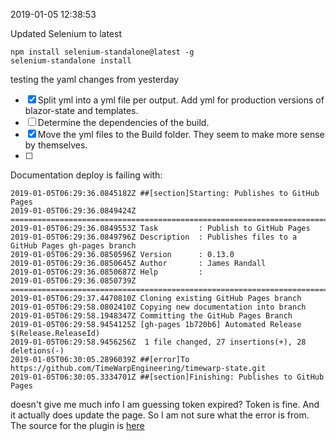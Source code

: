 2019-01-05 12:38:53

Updated Selenium to latest 

```
npm install selenium-standalone@latest -g
selenium-standalone install
```

testing the yaml changes from yesterday

- [x] Split yml into a yml file per output.
        Add yml for production versions of blazor-state and templates.
- [ ] Determine the dependencies of the build.
- [x] Move the yml files to the Build folder.  They seem to make more sense by themselves.
- [ ] 
 
Documentation deploy is failing with:

```
2019-01-05T06:29:36.0845182Z ##[section]Starting: Publishes to GitHub Pages
2019-01-05T06:29:36.0849424Z ==============================================================================
2019-01-05T06:29:36.0849553Z Task         : Publish to GitHub Pages
2019-01-05T06:29:36.0849796Z Description  : Publishes files to a GitHub Pages gh-pages branch
2019-01-05T06:29:36.0850596Z Version      : 0.13.0
2019-01-05T06:29:36.0850645Z Author       : James Randall
2019-01-05T06:29:36.0850687Z Help         : 
2019-01-05T06:29:36.0850739Z ==============================================================================
2019-01-05T06:29:37.4470810Z Cloning existing GitHub Pages branch
2019-01-05T06:29:58.0802410Z Copying new documentation into branch
2019-01-05T06:29:58.1948347Z Committing the GitHub Pages Branch
2019-01-05T06:29:58.9454125Z [gh-pages 1b720b6] Automated Release $(Release.ReleaseId)
2019-01-05T06:29:58.9456256Z  1 file changed, 27 insertions(+), 28 deletions(-)
2019-01-05T06:30:05.2896039Z ##[error]To https://github.com/TimeWarpEngineering/timewarp-state.git
2019-01-05T06:30:05.3334701Z ##[section]Finishing: Publishes to GitHub Pages
```

doesn't give me much info I am guessing token expired? Token is fine.  And it actually does update the page.
So I am not sure what the error is from.
The source for the plugin is [here](https://github.com/JamesRandall/Vsts-GitHub-Pages-Publish/blob/master/buildAndReleaseTask/publish.ps1)
